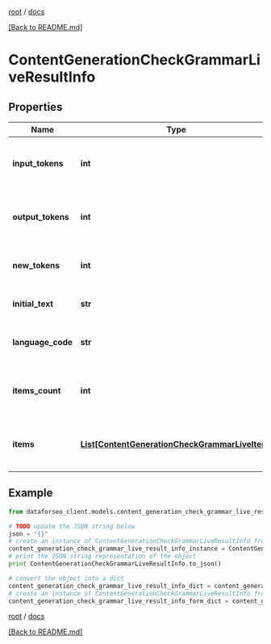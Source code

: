 [root](./../ "root") / [docs](./ "docs")

[[Back to README.md]](./../README.md "[Back to README.md]")

# ContentGenerationCheckGrammarLiveResultInfo

## Properties

Name | Type | Description | Notes
------------ | ------------- | ------------- | -------------
**input_tokens** | **int** | number of input tokens in the POST request | [optional]
**output_tokens** | **int** | number of output tokens in the response | [optional]
**new_tokens** | **int** | number of new tokens in the response | [optional]
**initial_text** | **str** | initial text in the POST request | [optional]
**language_code** | **str** | language code in the POST request | [optional]
**items_count** | **int** | the number of results returned in the items array | [optional]
**items** | [**List[ContentGenerationCheckGrammarLiveItem]**](ContentGenerationCheckGrammarLiveItem.md) | contains grammar or spelling errors and related data | [optional]

## Example

```python
from dataforseo_client.models.content_generation_check_grammar_live_result_info import ContentGenerationCheckGrammarLiveResultInfo

# TODO update the JSON string below
json = "{}"
# create an instance of ContentGenerationCheckGrammarLiveResultInfo from a JSON string
content_generation_check_grammar_live_result_info_instance = ContentGenerationCheckGrammarLiveResultInfo.from_json(json)
# print the JSON string representation of the object
print ContentGenerationCheckGrammarLiveResultInfo.to_json()

# convert the object into a dict
content_generation_check_grammar_live_result_info_dict = content_generation_check_grammar_live_result_info_instance.to_dict()
# create an instance of ContentGenerationCheckGrammarLiveResultInfo from a dict
content_generation_check_grammar_live_result_info_form_dict = content_generation_check_grammar_live_result_info.from_dict(content_generation_check_grammar_live_result_info_dict)
```

  

[root](./../ "root") / [docs](./ "docs")

[[Back to README.md]](./../README.md "[Back to README.md]")